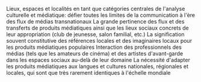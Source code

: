 Lieux, espaces et localités en tant que catégories centrales de l'analyse culturelle et médiatique: défier toutes les limites de la communication à l'ère des flux de médias transnationaux
La grande pertinence des flux et des transferts de produits médiatiques ainsi que les lieux sociaux concrets de leur appropriation (club de jeunesse, salon familial, etc.)
La signification souvent constitutive des références locales et des imaginaires locaux pour les produits médiatiques populaires
Interaction des professionnels des médias (tels que les amateurs de cinéma) et des artistes d'avant-garde dans les espaces sociaux au-delà de leur domaine
La nécessité d'adapter les produits médiatiques aux langues et cultures nationales, régionales et locales, qui sont que très rarement identiques à l'échelle mondiale
